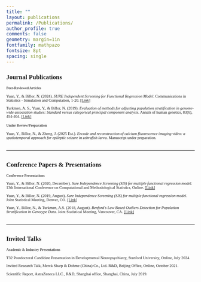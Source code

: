 ```yaml
---
title: ""
layout: publications
permalink: /Publications/
author_profile: true
comments: false
geometry: margin=1in
fontfamily: mathpazo
fontsize: 8pt
spacing: single
---
```


<h2 style="font-family:Times New Roman; font-size:1.2em;">Journal Publications</h2>

<div style="font-family:Times New Roman; font-size:0.75em;">
<h3 style="font-family:Times New Roman; font-size:0.9em; color:#4a4a4a;">Peer-Reviewed Articles</h3>

<ul style="list-style-type: none; padding-left: 0;">
    <li style="margin-bottom: 1em;">Yuan, Y., & Billor, N. (2024). <em>SURE Independent Screening for Functional Regression Model</em>. Communications in Statistics - Simulation and Computation, 1-20. 
    <a href="https://www.tandfonline.com/doi/abs/10.1080/03610918.2024.2325567">[Link]</a></li>
    <li style="margin-bottom: 1em;">Turkmen, A. S., Yuan, Y., & Billor, N. (2019). <em>Evaluation of methods for adjusting population stratification in genome-wide association studies: Standard versus categorical principal component analysis</em>. Annals of human genetics, 83(6), 454-464. 
    <a href="https://onlinelibrary.wiley.com/doi/abs/10.1111/ahg.12339">[Link]</a></li>
</ul>

<h3 style="font-family:Times New Roman; font-size:0.9em; margin-top:1.5em; color:#4a4a4a;">Under Review/Preparation</h3>

<ul style="list-style-type: none; padding-left: 0;">
    <li style="margin-bottom: 1em;">Yuan, Y., Billor, N., & Zheng, J. (2025 Est.). <em>Encode and reconstruction of calcium fluorescence imaging video: a spatiotemporal approach for epileptic seizure in zebrafish larva</em>. Manuscript under preparation.</li>
</ul>
</div>

<hr style="margin: 2em 0;">

<h2 style="font-family:Times New Roman; font-size:1.2em;">Conference Papers & Presentations</h2>

<div style="font-family:Times New Roman; font-size:0.75em;">
<h3 style="font-family:Times New Roman; font-size:0.9em; color:#4a4a4a;">Conference Presentations</h3>

<ul style="list-style-type: none; padding-left: 0;">
    <li style="margin-bottom: 1em;">Yuan, Y., & Billor, N. (2020, December). <em>Sure Independence Screening (SIS) for multiple functional regression model</em>. 13th International Conference on Computational and Methodological Statistics, Online. 
    <a href="https://www.cmstatistics.org/RegistrationsV2/CMStatistics2020/viewSubmission.php?id=919&token=162q9oqq1r155934q7683p908196o139">[Link]</a></li>
    <li style="margin-bottom: 1em;">Yuan, Y., & Billor, N. (2019, August). <em>Sure Independence Screening (SIS) for multiple functional regression model</em>. Joint Statistical Meeting, Denver, CO. 
    <a href="https://ww2.amstat.org/meetings/jsm/2019/onlineprogram/AbstractDetails.cfm?abstractid=301670">[Link]</a></li>
    <li style="margin-bottom: 1em;">Yuan, Y., Billor, N., & Turkmen, A.S. (2018, August). <em>Benford's Law Based Outliers Detection for Population Stratification in Genotype Data</em>. Joint Statistical Meeting, Vancouver, CA. 
    <a href="https://www.researchgate.net/publication/330505739_Benford%27s_Law_Based_Outliers_Detection_for_Population_Stratification_in_Genotype_Data">[Link]</a></li>
</ul>
</div>

<hr style="margin: 2em 0;">

<h2 style="font-family:Times New Roman; font-size:1.2em;">Invited Talks</h2>

<div style="font-family:Times New Roman; font-size:0.75em;">
<h3 style="font-family:Times New Roman; font-size:0.9em; color:#4a4a4a;">Academic & Industry Presentations</h3>

<ul style="list-style-type: none; padding-left: 0;">
    <li style="margin-bottom: 1em;">T32 Postdoctoral Candidate Presentation in Developmental Neuropsychiatry, Stanford University, Online, July 2024.</li>
    <li style="margin-bottom: 1em;">Invited Research Talk, Merck Sharp & Dohme (China) Co., Ltd. R&D, Beijing Office, Online, October 2021.</li>  
    <li style="margin-bottom: 1em;">Scientific Report, AstraZeneca LLC., R&D, Shanghai office, Shanghai, China, July 2019.</li>
</ul>
</div>
